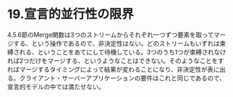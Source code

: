 # 19.宣言的並行性の限界

4.5.6節のMerge関数は3つのストリームからそれぞれ一つずつ要素を取ってマージする、という操作であるので、非決定性はない。どのストリームもいずれは束縛される、ということをあてにして待機している。3つのうち1つが束縛されなければ2つだけをマージする、というようなことはできない。そのようなことをすればマージするタイミングによって結果が変わることになり、非決定性が表に出る。クライアント・サーバーアプリケーションの要件はこれと同じであるので、宣言的モデルの中では満たせない。
